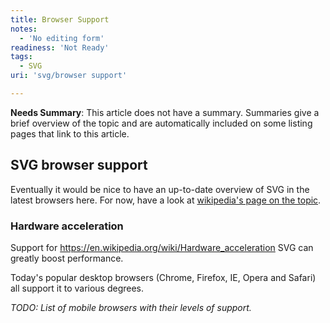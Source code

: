 ```yaml
---
title: Browser Support
notes:
  - 'No editing form'
readiness: 'Not Ready'
tags:
  - SVG
uri: 'svg/browser support'

---
```

**Needs Summary**: This article does not have a summary. Summaries give a brief overview of the topic and are automatically included on some listing pages that link to this article.

## SVG browser support

Eventually it would be nice to have an up-to-date overview of SVG in the latest browsers here. For now, have a look at [wikipedia's page on the topic](https://en.wikipedia.org/wiki/Scalable_Vector_Graphics#Support_for_SVG_in_web_browsers).

### Hardware acceleration

Support for <https://en.wikipedia.org/wiki/Hardware_acceleration> SVG can greatly boost performance.

Today's popular desktop browsers (Chrome, Firefox, IE, Opera and Safari) all support it to various degrees.

*TODO: List of mobile browsers with their levels of support.*
